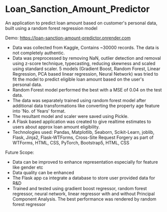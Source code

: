 # Loan_Sanction_Amount_Predictor
An application to predict loan amount based on customer's personal data, built using a random forest regression model

Demo: https://loan-sanction-amount-predictor.onrender.com

- Data was collected from Kaggle, Contains ~30000 records. The data is not completely authentic.
- Data was preprocessed by removing NaN, outlier detection and removal using z-score technique, typecasting, reducing skewness and scaled using standard scaler. 5 models (Gradient Boost, Random Forest, Linear Regression, PCA based linear regression, Neural Network) was tried to fit the model to predict eligible loan amount based on the user's personal data. 
- Random Forest model performed the best with a MSE of 0.04 on the test data.
- The data was separately trained using random forest model after additional data transformations like converting the property age feature into 'No. of Years' format.
- The resultant model and scaler were saved using Pickle.
- A Flask based application was created to give realtime estimates to users about approx loan amount eligibility.
- Technologies used: Pandas, Matplotlib, Seaborn, Scikit-Learn, joblib, Flask, Jinja2, Flask-WTForms, Cross-Site Request Forgery as part of WTForms, HTML, CSS, PyTorch, Bootstrap5, HTML, CSS

Future Scope:
- Data can be improved to enhance representation especially for feature like gender etc
- Data quality can be enhanced
- The Flask app ca integrate a database to store user provided data for R&D 
- Trained and tested using gradient boost regressor, random forest regressor, neural network, linear regressor with and without Principal Component Analysis. The best performance was rendered by random forest regressor
